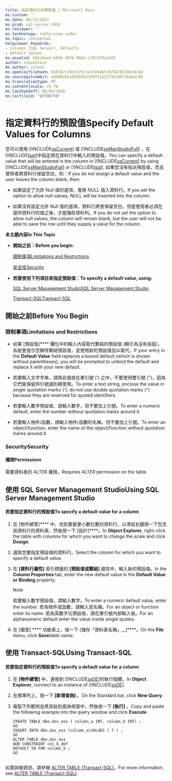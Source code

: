 ```yaml
---
title: 指定資料行的預設值 | Microsoft Docs
ms.custom: ''
ms.date: 06/13/2017
ms.prod: sql-server-2014
ms.reviewer: ''
ms.technology: table-view-index
ms.topic: conceptual
helpviewer_keywords:
- columns [SQL Server], defaults
- default values
ms.assetid: 64514aed-b846-407b-992e-cf813f9a1a91
author: stevestein
ms.author: sstein
ms.openlocfilehash: 650347c29e1175c5a1fe646fc079478520dc8c6d
ms.sourcegitcommit: ad4d92dce894592a259721a1571b1d8736abacdb
ms.translationtype: MT
ms.contentlocale: zh-TW
ms.lasthandoff: 08/04/2020
ms.locfileid: "87598758"
---
```

# <a name="specify-default-values-for-columns"></a><span data-ttu-id="0d2b2-102">指定資料行的預設值</span><span class="sxs-lookup"><span data-stu-id="0d2b2-102">Specify Default Values for Columns</span></span>
  <span data-ttu-id="0d2b2-103">您可以使用 [!INCLUDE[ssCurrent](../../includes/sscurrent-md.md)] 或 [!INCLUDE[ssManStudioFull](../../includes/ssmanstudiofull-md.md)] ，在 [!INCLUDE[tsql](../../includes/tsql-md.md)]中指定將在資料行中輸入的預設值。</span><span class="sxs-lookup"><span data-stu-id="0d2b2-103">You can specify a default value that will be entered in the column in [!INCLUDE[ssCurrent](../../includes/sscurrent-md.md)] by using [!INCLUDE[ssManStudioFull](../../includes/ssmanstudiofull-md.md)] or [!INCLUDE[tsql](../../includes/tsql-md.md)].</span></span> <span data-ttu-id="0d2b2-104">如果您沒有指派預設值，而且使用者將資料行保留空白，則：</span><span class="sxs-lookup"><span data-stu-id="0d2b2-104">If you do not assign a default value and the user leaves the column blank, then:</span></span>  
  
-   <span data-ttu-id="0d2b2-105">如果設定了允許 Null 值的選項，會將 NULL 插入資料行。</span><span class="sxs-lookup"><span data-stu-id="0d2b2-105">If you set the option to allow null values, NULL will be inserted into the column.</span></span>  
  
-   <span data-ttu-id="0d2b2-106">如果沒有設定允許 Null 值的選項，資料行將會保留空白，但是使用者必須在提供資料行的值之後，才能儲存資料列。</span><span class="sxs-lookup"><span data-stu-id="0d2b2-106">If you do not set the option to allow null values, the column will remain blank, but the user will not be able to save the row until they supply a value for the column.</span></span>  
  
 <span data-ttu-id="0d2b2-107">**本主題內容**</span><span class="sxs-lookup"><span data-stu-id="0d2b2-107">**In This Topic**</span></span>  
  
-   <span data-ttu-id="0d2b2-108">**開始之前：**</span><span class="sxs-lookup"><span data-stu-id="0d2b2-108">**Before you begin:**</span></span>  
  
     [<span data-ttu-id="0d2b2-109">限制事項</span><span class="sxs-lookup"><span data-stu-id="0d2b2-109">Limitations and Restrictions</span></span>](#Restrictions)  
  
     [<span data-ttu-id="0d2b2-110">安全性</span><span class="sxs-lookup"><span data-stu-id="0d2b2-110">Security</span></span>](#Security)  
  
-   <span data-ttu-id="0d2b2-111">**若要使用下列項目來指定預設值：**</span><span class="sxs-lookup"><span data-stu-id="0d2b2-111">**To specify a default value, using:**</span></span>  
  
     [<span data-ttu-id="0d2b2-112">SQL Server Management Studio</span><span class="sxs-lookup"><span data-stu-id="0d2b2-112">SQL Server Management Studio</span></span>](#SSMSProcedure)  
  
     [<span data-ttu-id="0d2b2-113">Transact-SQL</span><span class="sxs-lookup"><span data-stu-id="0d2b2-113">Transact-SQL</span></span>](#TsqlProcedure)  
  
##  <a name="before-you-begin"></a><a name="BeforeYouBegin"></a> <span data-ttu-id="0d2b2-114">開始之前</span><span class="sxs-lookup"><span data-stu-id="0d2b2-114">Before You Begin</span></span>  
  
###  <a name="limitations-and-restrictions"></a><a name="Restrictions"></a> <span data-ttu-id="0d2b2-115">限制事項</span><span class="sxs-lookup"><span data-stu-id="0d2b2-115">Limitations and Restrictions</span></span>  
  
-   <span data-ttu-id="0d2b2-116">如果 [預設值]\*\*\*\* 欄位中的輸入內容取代繫結的預設值 (顯示為沒有括弧)，系統會提示您解除繫結預設值，並使用新的預設值加以取代。</span><span class="sxs-lookup"><span data-stu-id="0d2b2-116">If your entry in the **Default Value** field replaces a bound default (which is shown without parentheses), you will be prompted to unbind the default and replace it with your new default.</span></span>  
  
-   <span data-ttu-id="0d2b2-117">若要輸入文字字串，請將此值放在單引號 (') 之中，不要使用雙引號 (")，因為它們是保留供引號識別碼使用。</span><span class="sxs-lookup"><span data-stu-id="0d2b2-117">To enter a text string, enclose the value in single quotation marks ('); do not use double quotation marks (") because they are reserved for quoted identifiers.</span></span>  
  
-   <span data-ttu-id="0d2b2-118">若要輸入數字預設值，請輸入數字，但不要加上引號。</span><span class="sxs-lookup"><span data-stu-id="0d2b2-118">To enter a numeric default, enter the number without quotation marks around it.</span></span>  
  
-   <span data-ttu-id="0d2b2-119">若要輸入物件/函數，請輸入物件/函數的名稱，但不要加上引號。</span><span class="sxs-lookup"><span data-stu-id="0d2b2-119">To enter an object/function, enter the name of the object/function without quotation marks around it.</span></span>  
  
###  <a name="security"></a><a name="Security"></a> <span data-ttu-id="0d2b2-120">Security</span><span class="sxs-lookup"><span data-stu-id="0d2b2-120">Security</span></span>  
  
####  <a name="permissions"></a><a name="Permissions"></a> <span data-ttu-id="0d2b2-121">權限</span><span class="sxs-lookup"><span data-stu-id="0d2b2-121">Permissions</span></span>  
 <span data-ttu-id="0d2b2-122">需要資料表的 ALTER 權限。</span><span class="sxs-lookup"><span data-stu-id="0d2b2-122">Requires ALTER permission on the table.</span></span>  
  
##  <a name="using-sql-server-management-studio"></a><a name="SSMSProcedure"></a> <span data-ttu-id="0d2b2-123">使用 SQL Server Management Studio</span><span class="sxs-lookup"><span data-stu-id="0d2b2-123">Using SQL Server Management Studio</span></span>  
  
#### <a name="to-specify-a-default-value-for-a-column"></a><span data-ttu-id="0d2b2-124">若要指定資料行的預設值</span><span class="sxs-lookup"><span data-stu-id="0d2b2-124">To specify a default value for a column</span></span>  
  
1.  <span data-ttu-id="0d2b2-125">在 [物件總管]\*\*\*\* 中，找到要變更小數位數的資料行，以滑鼠右鍵按一下包含該資料行的資料表，然後按一下 [設計]\*\*\*\*。</span><span class="sxs-lookup"><span data-stu-id="0d2b2-125">In **Object Explorer**, right-click the table with columns for which you want to change the scale and click **Design**.</span></span>  
  
2.  <span data-ttu-id="0d2b2-126">選取您要指定預設值的資料行。</span><span class="sxs-lookup"><span data-stu-id="0d2b2-126">Select the column for which you want to specify a default value.</span></span>  
  
3.  <span data-ttu-id="0d2b2-127">在 **[資料行屬性]** 索引標籤的 **[預設值或繫結]** 屬性中，輸入新的預設值。</span><span class="sxs-lookup"><span data-stu-id="0d2b2-127">In the **Column Properties** tab, enter the new default value in the **Default Value or Binding** property.</span></span>  
  
    > [!NOTE]  
    >  <span data-ttu-id="0d2b2-128">若要輸入數字預設值，請輸入數字。</span><span class="sxs-lookup"><span data-stu-id="0d2b2-128">To enter a numeric default value, enter the number.</span></span> <span data-ttu-id="0d2b2-129">若為物件或函數，請輸入其名稱。</span><span class="sxs-lookup"><span data-stu-id="0d2b2-129">For an object or function enter its name.</span></span> <span data-ttu-id="0d2b2-130">若為英數字元預設值，請在單引號內部輸入值。</span><span class="sxs-lookup"><span data-stu-id="0d2b2-130">For an alphanumeric default enter the value inside single quotes.</span></span>  
  
4.  <span data-ttu-id="0d2b2-131">在 [檔案] \*\*\*\* 功能表上，按一下 [儲存「資料表名稱」__]\*\*\*\*。</span><span class="sxs-lookup"><span data-stu-id="0d2b2-131">On the **File** menu, click **Save**_table name_.</span></span>  
  
##  <a name="using-transact-sql"></a><a name="TsqlProcedure"></a> <span data-ttu-id="0d2b2-132">使用 Transact-SQL</span><span class="sxs-lookup"><span data-stu-id="0d2b2-132">Using Transact-SQL</span></span>  
  
#### <a name="to-specify-a-default-value-for-a-column"></a><span data-ttu-id="0d2b2-133">若要指定資料行的預設值</span><span class="sxs-lookup"><span data-stu-id="0d2b2-133">To specify a default value for a column</span></span>  
  
1.  <span data-ttu-id="0d2b2-134">在 **[物件總管]** 中，連接到 [!INCLUDE[ssDE](../../includes/ssde-md.md)]的執行個體。</span><span class="sxs-lookup"><span data-stu-id="0d2b2-134">In **Object Explorer**, connect to an instance of [!INCLUDE[ssDE](../../includes/ssde-md.md)].</span></span>  
  
2.  <span data-ttu-id="0d2b2-135">在標準列上，按一下 **[新增查詢]** 。</span><span class="sxs-lookup"><span data-stu-id="0d2b2-135">On the Standard bar, click **New Query**.</span></span>  
  
3.  <span data-ttu-id="0d2b2-136">複製下列範例並將其貼到查詢視窗中，然後按一下 **[執行]** 。</span><span class="sxs-lookup"><span data-stu-id="0d2b2-136">Copy and paste the following example into the query window and click **Execute**.</span></span>  
  
    ```  
    CREATE TABLE dbo.doc_exz ( column_a INT, column_b INT) ;  
    GO  
    INSERT INTO dbo.doc_exz (column_a)VALUES ( 7 ) ;  
    GO  
    ALTER TABLE dbo.doc_exz  
    ADD CONSTRAINT col_b_def  
    DEFAULT 50 FOR column_b ;  
    GO  
  
    ```  
  
 <span data-ttu-id="0d2b2-137">如需詳細資訊，請參閱 [ALTER TABLE &#40;Transact-SQL&#41;](/sql/t-sql/statements/alter-table-transact-sql)。</span><span class="sxs-lookup"><span data-stu-id="0d2b2-137">For more information, see [ALTER TABLE &#40;Transact-SQL&#41;](/sql/t-sql/statements/alter-table-transact-sql).</span></span>  
  
###  <a name="TsqlExample"></a>  

